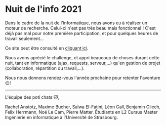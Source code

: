 # Nuit de l'info 2021
Dans le cadre de la nuit de l'informatique, nous avons eu à réaliser un moteur de recherche.
Celui-ci n'est pas très beau mais fonctionnel ! C'est déjà pas mal pour notre première participation, et pour quelques heures de travail seulement...

Ce site peut être consulté en [cliquant ici](https://leongall.github.io/lopotichat_en_mer/).

Nous avons aprécié le challenge, et appri beaucoup de choses durant cette nuit, tant en informatique (ajax, requests, serveur,...) qu'en gestion de projet (collaboration, répartition du travail,...).

Nous nous donnons rendez-vous l'année prochaine pour retenter l'aventure :wink:!

---

L'équipe des poti chats :cat:,

Rachel Anstotz, Maxime Bucher, Salwa El-Fatini, Léon Gall, Benjamin Gliech, Felix Herrmann, Noé Le Cam, Pierre Matter.
Étudiants en L2 Cursus Master Ingénierie en informatique à l'Université de Strasbourg.
